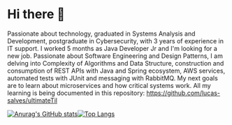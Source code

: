 Hi there 👋
======
Passionate about technology, graduated in Systems Analysis and Development, postgraduate in Cybersecurity, with 3 years of experience in IT support. I worked 5 months as Java Developer Jr and I'm looking for a new job.
Passionate about Software Engineering and Design Patterns, I am delving into Complexity of Algorithms and Data Structure, construction and consumption of REST APIs with Java and Spring ecosystem, AWS services, automated tests with JUnit and messaging with RabbitMQ. My next goals are to learn about microservices and how critical systems work.
All my learning is being documented in this repository:
https://github.com/lucas-salves/ultimateTil

[![Anurag's GitHub stats](https://github-readme-stats.vercel.app/api?username=lucas-salves&theme=dark&show_icons=true)](https://github.com/anuraghazra/github-readme-stats)[![Top Langs](https://github-readme-stats.vercel.app/api/top-langs/?username=lucas-salves&theme=dark&show_icons=true)](https://github.com/anuraghazra/github-readme-stats)
